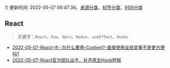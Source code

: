 :alarm_clock: 更新时间: 2022-05-07 06:47:36。[来源分类](../README.md)、[标签分类](../TAGS.md)、[时间分类](../TIMELINE.md)

## React


> 关键字：`React`、`Rax`、`Nerv`、`Redux`、`useEffect`、`Hooks`



- [2022-05-07-React-中,-为什么要用-Context?-直接使用全局变量不是更方便吗?](https://www.v2ex.com/t/851357) 
- [2022-05-07-React官方团队出手，补齐原生Hook短板](https://toutiao.io/k/jvxjgvd) 